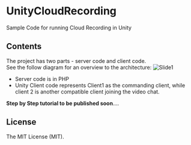 # UnityCloudRecording
Sample Code for running Cloud Recording in Unity

## Contents
The project has two parts - server code and client code.  
See the follow diagram for an overview to the architecture:
![Slide1](https://user-images.githubusercontent.com/1261195/101970978-a9a8ed00-3be2-11eb-8bca-11b405852aff.png)

- Server code is in PHP
- Unity Client code represents Client1 as the commanding client, while client 2 is another compatible client joining the video chat. 

**Step by Step tutorial to be published soon**....

## License
The MIT License (MIT).
